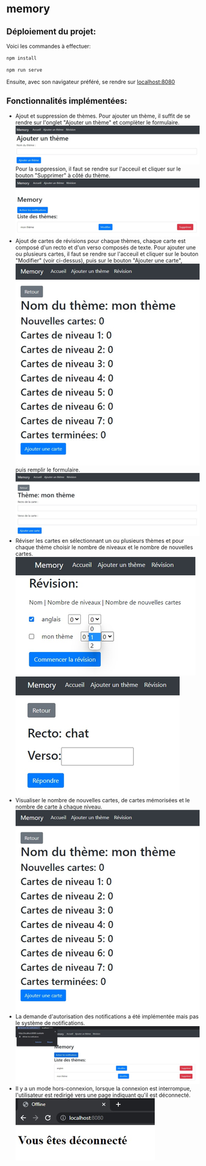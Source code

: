 # memory

## Déploiement du projet:

Voici les commandes à effectuer:

```bash
npm install
```
```bash
npm run serve
```

Ensuite, avec son navigateur préféré, se rendre sur [localhost:8080](http://localhost:8080/)

## Fonctionnalités implémentées:

- Ajout et suppression de thèmes. Pour ajouter un thème, il suffit de se rendre sur l'onglet "Ajouter un thème" et complèter le formulaire. ![add_theme](img/add_theme.jpg)
Pour la suppression, il faut se rendre sur l'acceuil et cliquer sur le bouton "Supprimer" à côté du thème.
![accueil](img/accueil.jpg)
- Ajout de cartes de révisions pour chaque thèmes, chaque carte est composé d'un recto et d'un verso composés de texte. Pour ajouter une ou plusieurs cartes, il faut se rendre sur l'acceuil et cliquer sur le bouton "Modifier" (voir ci-dessus), puis sur le bouton "Ajouter une carte",
![theme_page](img/theme_page.jpg)
puis remplir le formulaire.
![add_card](img/add_card.jpg)
- Réviser les cartes en sélectionnant un ou plusieurs thèmes et pour chaque thème choisir le nombre de niveaux et le nombre de nouvelles cartes.
![choix_revision](img/choix_revision.jpg)
![revision](img/revision.jpg)
- Visualiser le nombre de nouvelles cartes, de cartes mémorisées et le nombre de carte à chaque niveau.
![theme_page](img/theme_page.jpg)
- La demande d'autorisation des notifications a été implémentée mais pas le système de notifications.
![notification](img/notification.jpg)
- Il y a un mode hors-connexion, lorsque la connexion est interrompue, l'utilisateur est redirigé vers une page indiquant qu'il est déconnecté.
![hors_connexion](img/hors_connexion.jpg)